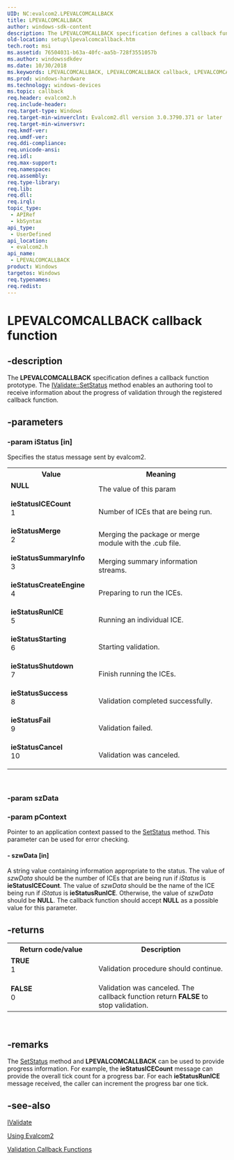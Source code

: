 ```yaml
---
UID: NC:evalcom2.LPEVALCOMCALLBACK
title: LPEVALCOMCALLBACK
author: windows-sdk-content
description: The LPEVALCOMCALLBACK specification defines a callback function prototype. The IValidate::SetStatus method enables an authoring tool to receive information about the progress of validation through the registered callback function.
old-location: setup\lpevalcomcallback.htm
tech.root: msi
ms.assetid: 76504031-b63a-40fc-aa5b-728f3551057b
ms.author: windowssdkdev
ms.date: 10/30/2018
ms.keywords: LPEVALCOMCALLBACK, LPEVALCOMCALLBACK callback, LPEVALCOMCALLBACK callback function, evalcom2/LPEVALCOMCALLBACK, ieStatusCancel, ieStatusCreateEngine, ieStatusFail, ieStatusICECount, ieStatusMerge, ieStatusRunICE, ieStatusShutdown, ieStatusStarting, ieStatusSuccess, ieStatusSummaryInfo, setup.lpevalcomcallback
ms.prod: windows-hardware
ms.technology: windows-devices
ms.topic: callback
req.header: evalcom2.h
req.include-header: 
req.target-type: Windows
req.target-min-winverclnt: Evalcom2.dll version 3.0.3790.371 or later
req.target-min-winversvr: 
req.kmdf-ver: 
req.umdf-ver: 
req.ddi-compliance: 
req.unicode-ansi: 
req.idl: 
req.max-support: 
req.namespace: 
req.assembly: 
req.type-library: 
req.lib: 
req.dll: 
req.irql: 
topic_type:
 - APIRef
 - kbSyntax
api_type:
 - UserDefined
api_location:
 - evalcom2.h
api_name:
 - LPEVALCOMCALLBACK
product: Windows
targetos: Windows
req.typenames: 
req.redist: 
---
```


# LPEVALCOMCALLBACK callback function


## -description


The <b>LPEVALCOMCALLBACK</b> specification defines a callback function prototype. The <a href="https://msdn.microsoft.com/523334f1-4a82-4981-9c77-fffd2b5b561e">IValidate::SetStatus</a> method enables an authoring tool to receive information about the progress of validation through the registered callback function.


## -parameters




### -param iStatus [in]

Specifies the status message sent by evalcom2. 

<table>
<tr>
<th>Value</th>
<th>Meaning</th>
</tr>
<tr>
<td width="40%">
<dl>
<dt><b>NULL</b></dt>
</dl>
</td>
<td width="60%">
The value of this param

</td>
</tr>
<tr>
<td width="40%"><a id="ieStatusICECount"></a><a id="iestatusicecount"></a><a id="IESTATUSICECOUNT"></a><dl>
<dt><b>ieStatusICECount</b></dt>
<dt>1</dt>
</dl>
</td>
<td width="60%">
Number of ICEs that are being run.

</td>
</tr>
<tr>
<td width="40%"><a id="ieStatusMerge"></a><a id="iestatusmerge"></a><a id="IESTATUSMERGE"></a><dl>
<dt><b>ieStatusMerge</b></dt>
<dt>2</dt>
</dl>
</td>
<td width="60%">
Merging the package or merge module with the .cub file.

</td>
</tr>
<tr>
<td width="40%"><a id="ieStatusSummaryInfo"></a><a id="iestatussummaryinfo"></a><a id="IESTATUSSUMMARYINFO"></a><dl>
<dt><b>ieStatusSummaryInfo</b></dt>
<dt>3</dt>
</dl>
</td>
<td width="60%">
Merging summary information streams.

</td>
</tr>
<tr>
<td width="40%"><a id="ieStatusCreateEngine"></a><a id="iestatuscreateengine"></a><a id="IESTATUSCREATEENGINE"></a><dl>
<dt><b>ieStatusCreateEngine</b></dt>
<dt>4</dt>
</dl>
</td>
<td width="60%">
Preparing to run the ICEs.

</td>
</tr>
<tr>
<td width="40%"><a id="ieStatusRunICE"></a><a id="iestatusrunice"></a><a id="IESTATUSRUNICE"></a><dl>
<dt><b>ieStatusRunICE</b></dt>
<dt>5</dt>
</dl>
</td>
<td width="60%">
Running an individual ICE.

</td>
</tr>
<tr>
<td width="40%"><a id="ieStatusStarting"></a><a id="iestatusstarting"></a><a id="IESTATUSSTARTING"></a><dl>
<dt><b>ieStatusStarting</b></dt>
<dt>6</dt>
</dl>
</td>
<td width="60%">
Starting validation.

</td>
</tr>
<tr>
<td width="40%"><a id="ieStatusShutdown"></a><a id="iestatusshutdown"></a><a id="IESTATUSSHUTDOWN"></a><dl>
<dt><b>ieStatusShutdown</b></dt>
<dt>7</dt>
</dl>
</td>
<td width="60%">
Finish running the ICEs.

</td>
</tr>
<tr>
<td width="40%"><a id="ieStatusSuccess"></a><a id="iestatussuccess"></a><a id="IESTATUSSUCCESS"></a><dl>
<dt><b>ieStatusSuccess</b></dt>
<dt>8</dt>
</dl>
</td>
<td width="60%">
Validation completed successfully.

</td>
</tr>
<tr>
<td width="40%"><a id="ieStatusFail"></a><a id="iestatusfail"></a><a id="IESTATUSFAIL"></a><dl>
<dt><b>ieStatusFail</b></dt>
<dt>9</dt>
</dl>
</td>
<td width="60%">
Validation failed. 

</td>
</tr>
<tr>
<td width="40%"><a id="ieStatusCancel"></a><a id="iestatuscancel"></a><a id="IESTATUSCANCEL"></a><dl>
<dt><b>ieStatusCancel</b></dt>
<dt>10</dt>
</dl>
</td>
<td width="60%">
Validation was canceled.

</td>
</tr>
</table>
 


### -param szData


### -param pContext

Pointer to an application context passed to the <a href="https://msdn.microsoft.com/523334f1-4a82-4981-9c77-fffd2b5b561e">SetStatus</a> method. This parameter can be used for error checking.


#### - szwData [in]

A string value containing information appropriate to the status. The value of <i>szwData</i> should be the number of ICEs that are being run if <i>iStatus</i> is <b>ieStatusICECount</b>. The value of <i>szwData</i> should be the name of the ICE being run if <i>iStatus</i> is <b>ieStatusRunICE</b>. Otherwise, the value of <i>szwData</i> should be <b>NULL</b>. The callback function should accept <b>NULL</b> as a possible value for this parameter.


## -returns



<table>
<tr>
<th>Return code/value</th>
<th>Description</th>
</tr>
<tr>
<td width="40%">
<dl>
<dt><b><b>TRUE</b></b></dt>
<dt>1</dt>
</dl>
</td>
<td width="60%">
Validation procedure should continue.

</td>
</tr>
<tr>
<td width="40%">
<dl>
<dt><b><b>FALSE</b></b></dt>
<dt>0</dt>
</dl>
</td>
<td width="60%">
Validation was canceled. The callback function return <b>FALSE</b> to stop validation.

</td>
</tr>
</table>
 




## -remarks



The <a href="https://msdn.microsoft.com/523334f1-4a82-4981-9c77-fffd2b5b561e">SetStatus</a> method and <b>LPEVALCOMCALLBACK</b> can be used to provide progress information.  For example, the <b>ieStatusICECount</b> message can provide the overall tick count for a progress bar.  For each <b>ieStatusRunICE</b> message received, the caller can increment the progress bar one tick.




## -see-also




<a href="https://msdn.microsoft.com/b7c686f8-ed6a-44d6-ab76-f6d6c7d154a0">IValidate</a>



<a href="https://msdn.microsoft.com/df38e75e-554c-4a6d-b9ad-8eee5123a16f">Using Evalcom2</a>



<a href="https://msdn.microsoft.com/c96e5682-d43c-460f-8aee-6ba7b0b9769e">Validation Callback Functions</a>
 

 

